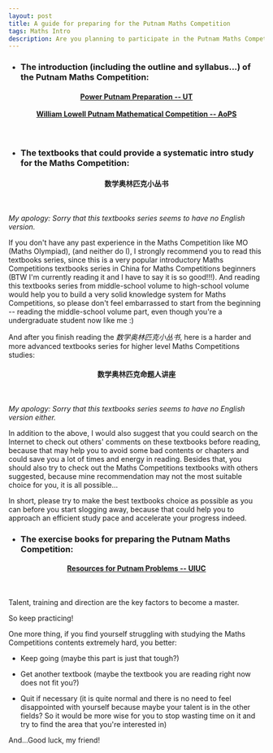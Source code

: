 ```yaml
---
layout: post
title: A guide for preparing for the Putnam Maths Competition
tags: Maths Intro
description: Are you planning to participate in the Putnam Maths Competition in the future? Come and check it out!
---
```


- ### The introduction (including the outline and syllabus...) of the **Putnam Maths Competition**:

<h4 style="text-align: center;">
<a href="https://www.math.toronto.edu/beni/putnam/files/putnam_hints.pdf" target="_blank">Power Putnam Preparation -- UT</a>
<br><br>
<a href="https://artofproblemsolving.com/wiki/index.php/William_Lowell_Putnam_Mathematical_Competition" target="_blank">William Lowell Putnam Mathematical Competition -- AoPS</a>
</h4>
<br>

- ### The textbooks that could provide a systematic intro study for the Maths Competition:

<h4 style="text-align: center;">
数学奥林匹克小丛书
</h4>
<br>

*My apology: Sorry that this textbooks series seems to have no English version.*

If you don't have any past experience in the Maths Competition like MO (Maths Olympiad), (and neither do I), I strongly recommend you to read this textbooks series, since this is a very popular introductory Maths Competitions textbooks series in China for Maths Competitions beginners (BTW I'm currently reading it and I have to say it is so good!!!). And reading this textbooks series from middle-school volume to high-school volume would help you to build a very solid knowledge system for Maths Competitions, so please don't feel embarrassed to start from the beginning -- reading the middle-school volume part, even though you're a undergraduate student now like me :)

And after you finish reading the *数学奥林匹克小丛书*, here is a harder and more advanced textbooks series for higher level Maths Competitions studies:

<h4 style="text-align: center;">
数学奥林匹克命题人讲座
</h4>
<br>

*My apology: Sorry that this textbooks series seems to have no English version either.*

In addition to the above, I would also suggest that you could search on the Internet to check out others' comments on these textbooks before reading, because that may help you to avoid some bad contents or chapters and could save you a lot of times and energy in reading. Besides that, you should also try to check out the Maths Competitions textbooks with others suggested, because mine recommendation may not the most suitable choice for you, it is all possible...

In short, please try to make the best textbooks choice as possible as you can before you start slogging away, because that could help you to approach an efficient study pace and accelerate your progress indeed.

- ### The exercise books for preparing the **Putnam Maths Competition**:

<h4 style="text-align: center;">
<a href="https://faculty.math.illinois.edu/~hildebr/putnam/resources.html" target="_blank">Resources for Putnam Problems -- UIUC</a>
</h4>
<br>

Talent, training and direction are the key factors to become a master.

So keep practicing!

One more thing, if you find yourself struggling with studying the Maths Competitions contents extremely hard, you better:

- Keep going (maybe this part is just that tough?)

- Get another textbook (maybe the textbook you are reading right now does not fit you?)

- Quit if necessary (it is quite normal and there is no need to feel disappointed with yourself because maybe your talent is in the other fields? So it would be more wise for you to stop wasting time on it and try to find the area that you're interested in)

And...Good luck, my friend!
